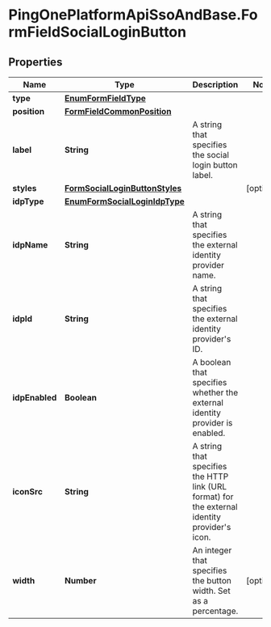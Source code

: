 # PingOnePlatformApiSsoAndBase.FormFieldSocialLoginButton

## Properties

Name | Type | Description | Notes
------------ | ------------- | ------------- | -------------
**type** | [**EnumFormFieldType**](EnumFormFieldType.md) |  | 
**position** | [**FormFieldCommonPosition**](FormFieldCommonPosition.md) |  | 
**label** | **String** | A string that specifies the social login button label. | 
**styles** | [**FormSocialLoginButtonStyles**](FormSocialLoginButtonStyles.md) |  | [optional] 
**idpType** | [**EnumFormSocialLoginIdpType**](EnumFormSocialLoginIdpType.md) |  | 
**idpName** | **String** | A string that specifies the external identity provider name. | 
**idpId** | **String** | A string that specifies the external identity provider&#39;s ID. | 
**idpEnabled** | **Boolean** | A boolean that specifies whether the external identity provider is enabled. | 
**iconSrc** | **String** | A string that specifies the HTTP link (URL format) for the external identity provider&#39;s icon. | 
**width** | **Number** | An integer that specifies the button width. Set as a percentage. | [optional] 


